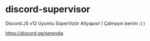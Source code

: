 # discord-supervisor
Discord.JS v12 Uyumlu SüperVizör Altyapısı! ( Çalmayın benim :( )

https://discord.gg/serendia
